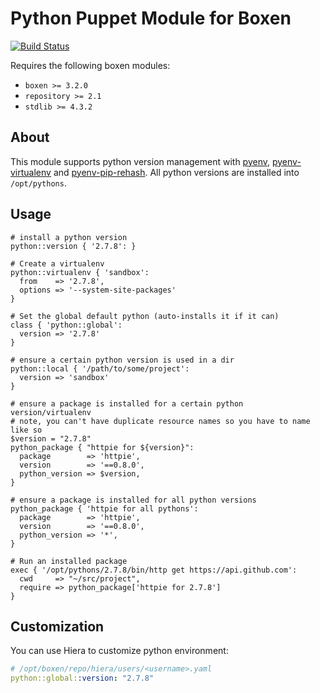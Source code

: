 # Python Puppet Module for Boxen

[![Build Status](https://travis-ci.org/hanjianwei/puppet-python.png?branch=master)](https://travis-ci.org/hanjianwei/puppet-python)

Requires the following boxen modules:

* `boxen >= 3.2.0`
* `repository >= 2.1`
* `stdlib >= 4.3.2`

## About

This module supports python version management with [pyenv](https://github.com/yyuu/pyenv),  [pyenv-virtualenv](https://github.com/yyuu/pyenv-virtualenv) and [pyenv-pip-rehash](https://github.com/yyuu/pyenv-pip-rehash).
All python versions are installed into `/opt/pythons`.


## Usage

```puppet
# install a python version
python::version { '2.7.8': }

# Create a virtualenv
python::virtualenv { 'sandbox':
  from    => '2.7.8',
  options => '--system-site-packages'
}

# Set the global default python (auto-installs it if it can)
class { 'python::global':
  version => '2.7.8'
}

# ensure a certain python version is used in a dir
python::local { '/path/to/some/project':
  version => 'sandbox'
}

# ensure a package is installed for a certain python version/virtualenv
# note, you can't have duplicate resource names so you have to name like so
$version = "2.7.8"
python_package { "httpie for ${version}":
  package        => 'httpie',
  version        => '==0.8.0',
  python_version => $version,
}

# ensure a package is installed for all python versions
python_package { 'httpie for all pythons':
  package        => 'httpie',
  version        => '==0.8.0',
  python_version => '*',
}

# Run an installed package
exec { '/opt/pythons/2.7.8/bin/http get https://api.github.com':
  cwd     => "~/src/project",
  require => python_package['httpie for 2.7.8']
}
```

## Customization

You can use Hiera to customize python environment:

``` yaml
# /opt/boxen/repo/hiera/users/<username>.yaml
python::global::version: "2.7.8"
```
